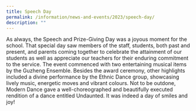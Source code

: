 ```yaml
---
title: Speech Day
permalink: /information/news-and-events/2023/speech-day/
description: ""
---
```

<p>As always, the Speech and Prize-Giving Day was a joyous moment for the school. That special day saw members of the staff, students, both past and present, and parents coming together to celebrate the attainment of our students as well as appreciate our teachers for their enduring commitment to the service. 
The event commenced with two entertaining musical items by the Guzheng Ensemble. Besides the award ceremony, other highlights included a divine performance by the Ethnic Dance group, showcasing lively music, energetic moves and vibrant colours. Not to be outdone, Modern Dance gave a well-choreographed and beautifully executed rendition of a dance entitled Undaunted.
It was indeed a day of smiles and joy!
</p>